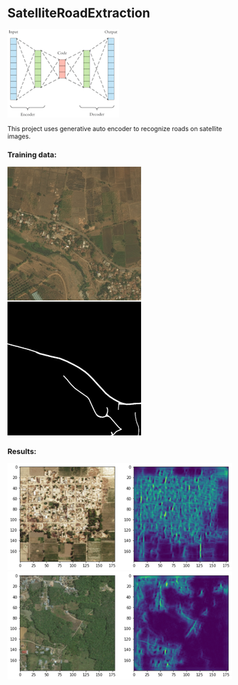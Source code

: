 # SatelliteRoadExtraction
<img src='./images/autoencoder.png' alt='road' width='250' />

This project uses generative auto encoder to recognize roads on satellite images.

### Training data: 

<img src='./images/113_sat.jpg' alt='road' width='300' />
<img src='./images/113_mask.png' alt='road' width='300' />

### Results:

<img src='./images/test_dataPrediction.png' alt='road' width='600' />
<img src='./images/valData_prediction.png' alt='road' width='600' /> 


